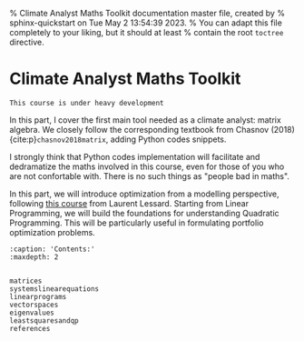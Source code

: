 % Climate Analyst Maths Toolkit documentation master file, created by
% sphinx-quickstart on Tue May  2 13:54:39 2023.
% You can adapt this file completely to your liking, but it should at least
% contain the root `toctree` directive.

# Climate Analyst Maths Toolkit

```{warning}
This course is under heavy development
```

In this part, I cover the first main tool needed as a climate analyst: matrix algebra. We closely follow the corresponding textbook from Chasnov (2018) {cite:p}`chasnov2018matrix`, adding Python codes snippets. 

I strongly think that Python codes implementation will facilitate and dedramatize the maths involved in this course, even for those of you who are not confortable with. There is no such things as "people bad in maths". 


In this part, we will introduce optimization from a modelling perspective, following [this course](https://laurentlessard.com/teaching/524-intro-to-optimization/) from Laurent Lessard. Starting from Linear Programming, we will build the foundations for understanding Quadratic Programming. This will be particularly useful in formulating portfolio optimization problems.


```{toctree}
:caption: 'Contents:'
:maxdepth: 2


matrices
systemslinearequations
linearprograms
vectorspaces
eigenvalues
leastsquaresandqp
references
```


